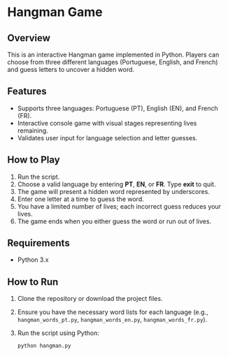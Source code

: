 # Hangman Game

## Overview

This is an interactive Hangman game implemented in Python. Players can choose from three different languages (Portuguese, English, and French) and guess letters to uncover a hidden word.

## Features

- Supports three languages: Portuguese (PT), English (EN), and French (FR).
- Interactive console game with visual stages representing lives remaining.
- Validates user input for language selection and letter guesses.

## How to Play

1. Run the script.
2. Choose a valid language by entering **PT**, **EN**, or **FR**. Type **exit** to quit.
3. The game will present a hidden word represented by underscores.
4. Enter one letter at a time to guess the word.
5. You have a limited number of lives; each incorrect guess reduces your lives.
6. The game ends when you either guess the word or run out of lives.

## Requirements

- Python 3.x

## How to Run

1. Clone the repository or download the project files.
2. Ensure you have the necessary word lists for each language (e.g., `hangman_words_pt.py`, `hangman_words_en.py`, `hangman_words_fr.py`).
3. Run the script using Python:

   ```bash
   python hangman.py
